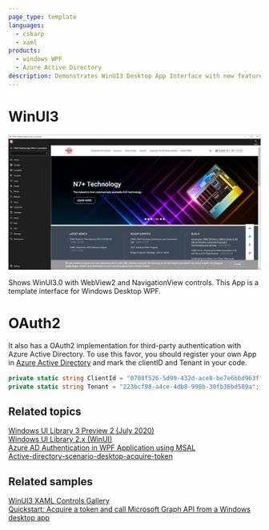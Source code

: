 ```yaml
---
page_type: template
languages:
  - csharp
  - xaml
products:
  - windows WPF
  - Azure Active Directory
description: Demonstrates WinUI3 Desktop App Interface with new features like WebView2 and NavigationView. Demonstrates OAuth2 for third-party authentication with Azure Active Directory.
---
```


# WinUI3 

![WinUI_Desktop Screenshot](README_Images/WinUI_Desktop.png)

Shows WinUI3.0 with WebView2 and NavigationView controls. This App is a template interface for Windows Desktop WPF. 


# OAuth2

It also has a OAuth2 implementation for third-party authentication with Azure Active Directory. To use this favor, you should register your own App in [Azure Active Directory](https://azure.microsoft.com/zh-tw/services/active-directory/) and mark the clientID and Tenant in your code. 

```csharp 
private static string ClientId = "0708f526-5d99-432d-ace8-be7e6bbd963f";
private static string Tenant = "223bcf98-a4ce-4db8-998b-30fb36bd589a";
```

## Related topics
[Windows UI Library 3 Preview 2 (July 2020)](https://docs.microsoft.com/en-us/windows/apps/winui/winui3)                                
[Windows UI Library 2.x (WinUI)](https://docs.microsoft.com/uwp/toolkits/winui/)                                      
[Azure AD Authentication in WPF Application using MSAL](https://manojchoudhari.wordpress.com/2020/05/29/azure-ad-authentication-in-wpf-application-using-msal/)              
[Active-directory-scenario-desktop-acquire-token](https://docs.microsoft.com/zh-tw/azure/active-directory/develop/scenario-desktop-acquire-token?tabs=dotnet)

## Related samples
[WinUI3 XAML Controls Gallery](https://github.com/microsoft/Xaml-Controls-Gallery/tree/winui3preview)                             
[Quickstart: Acquire a token and call Microsoft Graph API from a Windows desktop app](https://docs.microsoft.com/zh-tw/azure/active-directory/develop/quickstart-v2-windows-desktop)  